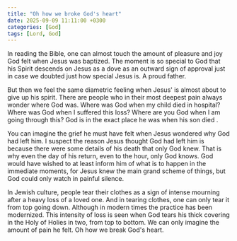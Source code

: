 ```yaml
---
title: "Oh how we broke God's heart"
date: 2025-09-09 11:11:00 +0300
categories: [God]
tags: [Lord, God]
---
```


In reading the Bible, one can almost touch the amount of pleasure and joy God felt when Jesus was baptized. The moment is so special to God that his Spirit descends on Jesus as a dove as an outward sign of approval just in case we doubted just how special Jesus is. A proud father.

But then we feel the same diametric feeling when Jesus' is almost about to give up his spirit. There are people who in their most deepest pain always wonder where God was. Where was God when my child died in hospital? Where was God when I suffered this loss? Where are you God when I am going through this? God is in the exact place he was when his son died
.

You can imagine the grief he must have felt when Jesus wondered why God had left him. I suspect the reason Jesus thought God had left him is because there were some details of his death that only God knew. That is why even the day of his return, even to the hour, only God knows. God would have wished to at least inform him of what is to happen in the immediate moments, for Jesus knew the main grand scheme of things, but God could only watch in painful silence.

In Jewish culture, people tear their clothes as a sign of intense mourning after a heavy loss of a loved one. And in tearing clothes, one can only tear it from top going down. Although in modern times the practice has been modernized. This intensity of loss is seen when God tears his thick covering in the Holy of Holies in two, from top to bottom. We can only imagine the amount of pain he felt. Oh how we break God's heart.